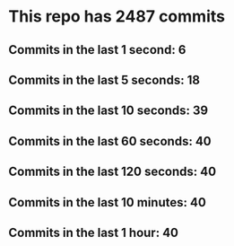 # This repo has 2487 commits

## Commits in the last 1 second: 6
## Commits in the last 5 seconds: 18
## Commits in the last 10 seconds: 39
## Commits in the last 60 seconds: 40
## Commits in the last 120 seconds: 40
## Commits in the last 10 minutes: 40
## Commits in the last 1 hour: 40
